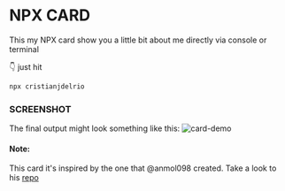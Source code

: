 # NPX CARD

This my NPX card show you a little bit about me directly via console or terminal

👇 just hit

```bash
npx cristianjdelrio
```

### SCREENSHOT

The final output might look something like this:
![card-demo](https://user-images.githubusercontent.com/20483110/134273260-7701df2d-c356-4630-8968-1da739757031.gif)



#### Note:

This card it's inspired by the one that @anmol098 created. Take a look to his [repo](https://github.com/anmol098/npx_card)
